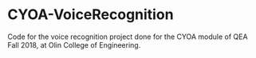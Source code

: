 # CYOA-VoiceRecognition
Code for the voice recognition project done for the CYOA module of QEA Fall 2018, at Olin College of Engineering.

